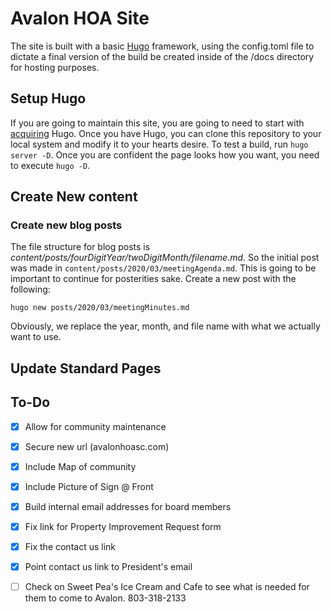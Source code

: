 # Avalon HOA Site

The site is built with a basic [Hugo](https://gohugo.io/) framework, using the config.toml file to dictate a final version of the build be created inside of the /docs directory for hosting purposes.

## Setup Hugo
If you are going to maintain this site, you are going to need to start with [acquiring](https://gohugo.io/getting-started/installing/) Hugo. Once you have Hugo, you can clone this repository to your local system and modify it to your hearts desire. To test a build, run `hugo server -D`. Once you are confident the page looks how you want, you need to execute `hugo -D`.

## Create New content

### Create new blog posts
The file structure for blog posts is *content/posts/fourDigitYear/twoDigitMonth/filename.md*. So the initial post was made in `content/posts/2020/03/meetingAgenda.md`. This is going to be important to continue for posterities sake. Create a new post with the following:

```
hugo new posts/2020/03/meetingMinutes.md
```

Obviously, we replace the year, month, and file name with what we actually want to use.

## Update Standard Pages


## To-Do
- [X] Allow for community maintenance
- [X] Secure new url (avalonhoasc.com)
- [X] Include Map of community
- [X] Include Picture of Sign @ Front
- [X] Build internal email addresses for board members
- [X] Fix link for Property Improvement Request form
- [X] Fix the contact us link
- [X] Point contact us link to President's email
- [ ] Check on Sweet Pea's Ice Cream and Cafe to see what is needed for them to come to Avalon. 803-318-2133

